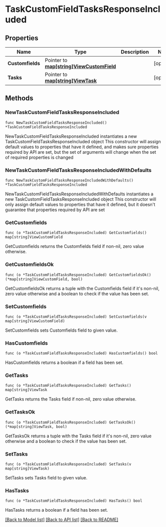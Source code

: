 # TaskCustomFieldTasksResponseIncluded

## Properties

Name | Type | Description | Notes
------------ | ------------- | ------------- | -------------
**Customfields** | Pointer to [**map[string]ViewCustomField**](view.CustomField.md) |  | [optional] 
**Tasks** | Pointer to [**map[string]ViewTask**](view.Task.md) |  | [optional] 

## Methods

### NewTaskCustomFieldTasksResponseIncluded

`func NewTaskCustomFieldTasksResponseIncluded() *TaskCustomFieldTasksResponseIncluded`

NewTaskCustomFieldTasksResponseIncluded instantiates a new TaskCustomFieldTasksResponseIncluded object
This constructor will assign default values to properties that have it defined,
and makes sure properties required by API are set, but the set of arguments
will change when the set of required properties is changed

### NewTaskCustomFieldTasksResponseIncludedWithDefaults

`func NewTaskCustomFieldTasksResponseIncludedWithDefaults() *TaskCustomFieldTasksResponseIncluded`

NewTaskCustomFieldTasksResponseIncludedWithDefaults instantiates a new TaskCustomFieldTasksResponseIncluded object
This constructor will only assign default values to properties that have it defined,
but it doesn't guarantee that properties required by API are set

### GetCustomfields

`func (o *TaskCustomFieldTasksResponseIncluded) GetCustomfields() map[string]ViewCustomField`

GetCustomfields returns the Customfields field if non-nil, zero value otherwise.

### GetCustomfieldsOk

`func (o *TaskCustomFieldTasksResponseIncluded) GetCustomfieldsOk() (*map[string]ViewCustomField, bool)`

GetCustomfieldsOk returns a tuple with the Customfields field if it's non-nil, zero value otherwise
and a boolean to check if the value has been set.

### SetCustomfields

`func (o *TaskCustomFieldTasksResponseIncluded) SetCustomfields(v map[string]ViewCustomField)`

SetCustomfields sets Customfields field to given value.

### HasCustomfields

`func (o *TaskCustomFieldTasksResponseIncluded) HasCustomfields() bool`

HasCustomfields returns a boolean if a field has been set.

### GetTasks

`func (o *TaskCustomFieldTasksResponseIncluded) GetTasks() map[string]ViewTask`

GetTasks returns the Tasks field if non-nil, zero value otherwise.

### GetTasksOk

`func (o *TaskCustomFieldTasksResponseIncluded) GetTasksOk() (*map[string]ViewTask, bool)`

GetTasksOk returns a tuple with the Tasks field if it's non-nil, zero value otherwise
and a boolean to check if the value has been set.

### SetTasks

`func (o *TaskCustomFieldTasksResponseIncluded) SetTasks(v map[string]ViewTask)`

SetTasks sets Tasks field to given value.

### HasTasks

`func (o *TaskCustomFieldTasksResponseIncluded) HasTasks() bool`

HasTasks returns a boolean if a field has been set.


[[Back to Model list]](../README.md#documentation-for-models) [[Back to API list]](../README.md#documentation-for-api-endpoints) [[Back to README]](../README.md)


